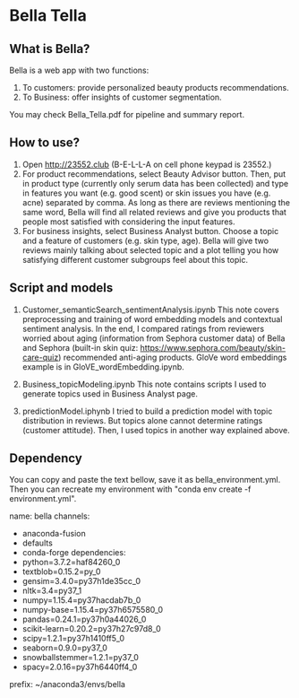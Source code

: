 # Bella Tella

## What is Bella?
Bella is a web app with two functions: 
1. To customers: provide personalized beauty products recommendations.
2. To Business: offer insights of customer segmentation.

You may check Bella_Tella.pdf for pipeline and summary report.

## How to use?
1. Open http://23552.club (B-E-L-L-A on cell phone keypad is 23552.)
2. For product recommendations, select Beauty Advisor button. Then, put in product type (currently only serum data has been collected) and type in features you want (e.g. good scent) or skin issues you have (e.g. acne) separated by comma. As long as there are reviews mentioning the same word, Bella will find all related reviews and give you products that people most satisfied with considering the input features.
3. For business insights, select Business Analyst button. Choose a topic and a feature of customers (e.g. skin type, age). Bella will give two reviews mainly talking about selected topic and a plot telling you how satisfying different customer subgroups feel about this topic.

## Script and models
1. Customer_semanticSearch_sentimentAnalysis.ipynb
This note covers preprocessing and training of word embedding models and contextual sentiment analysis. In the end, I compared ratings from reviewers worried about aging (information from Sephora customer data) of Bella and Sephora (built-in skin quiz: https://www.sephora.com/beauty/skin-care-quiz) recommended anti-aging products.
GloVe word embeddings example is in GloVE_wordEmbedding.ipynb.

2. Business_topicModeling.ipynb
This note contains scripts I used to generate topics used in Business Analyst page.

3. predictionModel.iphynb
I tried to build a prediction model with topic distribution in reviews. But topics alone cannot determine ratings (customer attitude). Then, I used topics in another way explained above.

## Dependency
You can copy and paste the text bellow, save it as bella_environment.yml. Then you can recreate my environment with "conda env create -f environment.yml".

name: bella
channels:
  - anaconda-fusion
  - defaults
  - conda-forge
dependencies:
  - python=3.7.2=haf84260_0
  - textblob=0.15.2=py_0
  - gensim=3.4.0=py37h1de35cc_0
  - nltk=3.4=py37_1
  - numpy=1.15.4=py37hacdab7b_0
  - numpy-base=1.15.4=py37h6575580_0
  - pandas=0.24.1=py37h0a44026_0
  - scikit-learn=0.20.2=py37h27c97d8_0
  - scipy=1.2.1=py37h1410ff5_0
  - seaborn=0.9.0=py37_0
  - snowballstemmer=1.2.1=py37_0
  - spacy=2.0.16=py37h6440ff4_0
  
prefix: ~/anaconda3/envs/bella

